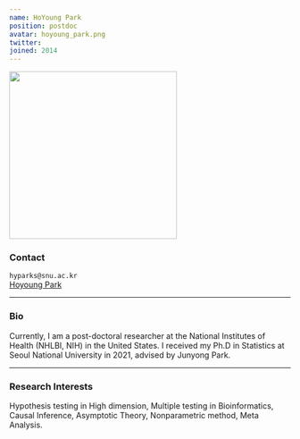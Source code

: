```yaml
---
name: HoYoung Park
position: postdoc
avatar: hoyoung_park.png
twitter:
joined: 2014
---
```


<img width="300" src="{{site.baseurl}}/images/people/{{page.avatar}}" data-action="zoom">

### Contact

<i class="fa fa-envelope-o"></i>  `hyparks@snu.ac.kr`<br>
<i class="fa fa-bar-chart"></i> [Hoyoung Park](https://sites.google.com/view/hoyoung-park/home?authuser=0)

<hr>

### Bio

Currently, I am a post-doctoral researcher at the National Institutes of Health (NHLBI, NIH) in the United States. I received my Ph.D in Statistics at Seoul National University in 2021, advised by Junyong Park. 

<hr>

### Research Interests

Hypothesis testing in High dimension, Multiple testing in Bioinformatics, Causal Inference, Asymptotic Theory, Nonparametric method, Meta Analysis.
